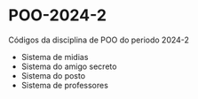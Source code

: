 # POO-2024-2
Códigos da disciplina de POO do periodo 2024-2

- Sistema de midias
- Sistema do amigo secreto
- Sistema do posto
- Sistema de professores